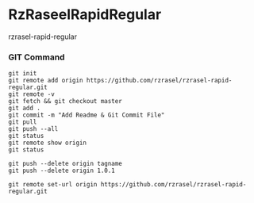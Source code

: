# RzRaseelRapidRegular
rzrasel-rapid-regular

### GIT Command
```git_command
git init
git remote add origin https://github.com/rzrasel/rzrasel-rapid-regular.git
git remote -v
git fetch && git checkout master
git add .
git commit -m "Add Readme & Git Commit File"
git pull
git push --all
git status
git remote show origin
git status

git push --delete origin tagname
git push --delete origin 1.0.1

git remote set-url origin https://github.com/rzrasel/rzrasel-rapid-regular.git
```